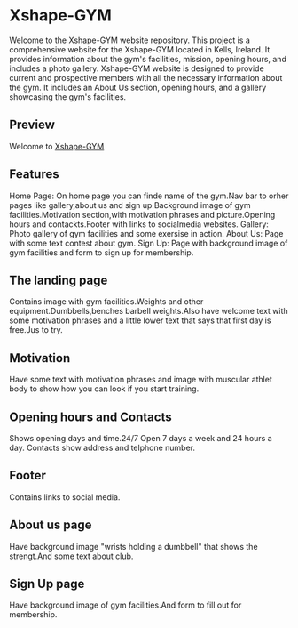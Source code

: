 # Xshape-GYM
Welcome to the Xshape-GYM website repository. This project is a comprehensive website for the Xshape-GYM located in Kells, Ireland. It provides information about the gym's facilities, mission, opening hours, and includes a photo gallery.
Xshape-GYM website is designed to provide current and prospective members with all the necessary information about the gym. It includes an About Us section, opening hours, and a gallery showcasing the gym's facilities.

## Preview
Welcome to [Xshape-GYM](https://ui.dev/amiresponsive?url=https://glk3.github.io/Gediminas-Luksevicius-Xshape-GYM/)

## Features
Home Page: On home page you can finde name of the gym.Nav bar to orher pages like gallery,about us and sign up.Background image of gym facilities.Motivation section,with motivation phrases and picture.Opening hours and contackts.Footer with links to socialmedia websites.
Gallery: Photo gallery of gym facilities and some exersise in action.
About Us: Page with some text contest about gym.
Sign Up: Page with background image of gym facilities and form to sign up for membership.

## The landing page
Contains image with gym facilities.Weights and other equipment.Dumbbells,benches barbell weights.Also have welcome text with some motivation phrases and a little lower text that says that first day is free.Jus to try.

## Motivation
Have some text with motivation phrases and image with muscular athlet body to show how you can look if you start training.

## Opening hours and Contacts
Shows opening days and time.24/7 Open 7 days a week and 24 hours a day.
Contacts show address and telphone number.

## Footer
Contains links to social media.

## About us page
Have background image "wrists holding a dumbbell" that shows the strengt.And some text about club.

## Sign Up page
Have background image of gym facilities.And form to fill out for membership.